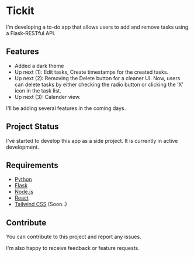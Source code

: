 # Tickit

I’m developing a to-do app that allows users to add and remove tasks using a Flask-RESTful API. 

## Features

* Added a dark theme
* Up next (1): Edit tasks, Create timestamps for the created tasks.
* Up next (2): Removing the Delete button for a cleaner UI. Now, users can delete tasks by either checking the radio button or clicking the ‘X’ icon in the task list.
* Up next (3): Calender view.

I'll be adding several features in the coming days.

## Project Status

I've started to develop this app as a side project. It is currently in active development.  

## Requirements
- [Python](https://www.python.org/downloads/)
- [Flask](https://flask.palletsprojects.com/en/stable/installation/)
- [Node.js](https://nodejs.org/en/download)
- [React](https://react.dev/learn/installation)
- [Tailwind CSS](https://tailwindcss.com/docs/installation/using-vite) (Soon..)
  

## Contribute

You can contribute to this project and report any issues.

I'm also happy to receive feedback or feature requests.
